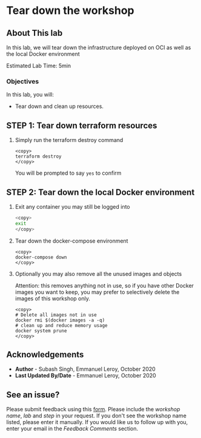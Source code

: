 # Tear down the workshop

## About This lab

In this lab, we will tear down the infrastructure deployed on OCI as well as the local Docker environment

Estimated Lab Time: 5min

### Objectives

In this lab, you will:

* Tear down and clean up resources.


## **STEP 1:** Tear down terraform resources

1. Simply run the terraform destroy command

    ```
    <copy>
    terraform destroy
    </copy>
    ```

    You will be prompted to say `yes` to confirm

## **STEP 2:** Tear down the local Docker environment

1. Exit any container you may still be logged into

    ```bash
    <copy>
    exit
    </copy>
    ```

2. Tear down the docker-compose environment
    ```
    <copy>
    docker-compose down
    </copy>
    ```

3. Optionally you may also remove all the unused images and objects

    Attention: this removes anything not in use, so if you have other Docker images you want to keep, you may prefer to selectively delete the images of this workshop only.

    ```
    <copy>
    # Delete all images not in use
    docker rmi $(docker images -a -q)
    # clean up and reduce memory usage
    docker system prune
    </copy>
    ```

## Acknowledgements
 - **Author** - Subash Singh, Emmanuel Leroy, October 2020
 - **Last Updated By/Date** - Emmanuel Leroy, October 2020

## See an issue?
Please submit feedback using this [form](https://apexapps.oracle.com/pls/apex/f?p=133:1:::::P1_FEEDBACK:1). Please include the *workshop name*, *lab* and *step* in your request.  If you don't see the workshop name listed, please enter it manually. If you would like us to follow up with you, enter your email in the *Feedback Comments* section.